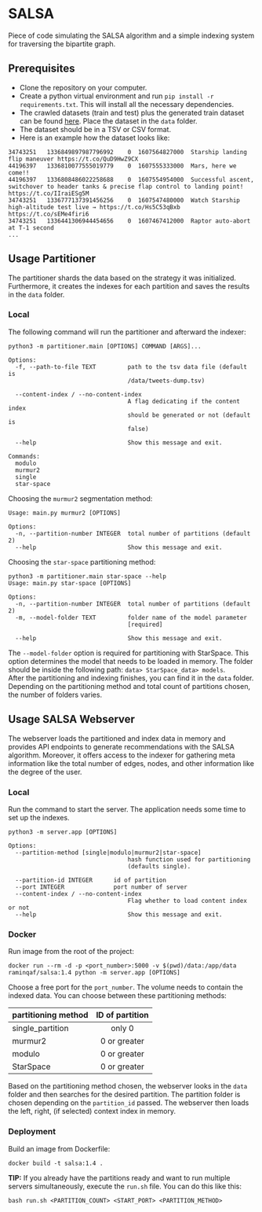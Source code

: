 # SALSA

Piece of code simulating the SALSA algorithm and a simple indexing system for traversing the bipartite graph.

## Prerequisites

* Clone the repository on your computer.
* Create a python virtual environment and run `pip install -r requirements.txt`. This will install all the necessary
  dependencies.
* The crawled datasets (train and test) plus the generated train dataset can be
  found [here](https://mega.nz/folder/BQhzVQBD#_7EQ9ujrU2irq-BRfNOUdw). Place the dataset in the `data` folder.
* The dataset should be in a TSV or CSV format.
* Here is an example how the dataset looks like:

```tsv
34743251   1336849897987796992    0  1607564827000  Starship landing flip maneuver https://t.co/QuD9HwZ9CX
44196397   1336810077555019779    0  1607555333000  Mars, here we come!!
44196397   1336808486022258688    0  1607554954000  Successful ascent, switchover to header tanks & precise flap control to landing point! https://t.co/IIraiESg5M
34743251   1336777137391456256    0  1607547480000  Watch Starship high-altitude test live → https://t.co/Hs5C53qBxb https://t.co/sEMe4firi6
34743251   1336441306944454656    0  1607467412000  Raptor auto-abort at T-1 second
...
```

## Usage Partitioner

The partitioner shards the data based on the strategy it was initialized. Furthermore, it creates the indexes for each
partition and saves the results in the `data` folder.

### Local

The following command will run the partitioner and afterward the indexer:

```shell
python3 -m partitioner.main [OPTIONS] COMMAND [ARGS]...

Options:
  -f, --path-to-file TEXT         path to the tsv data file (default is
                                  /data/tweets-dump.tsv)

  --content-index / --no-content-index
                                  A flag dedicating if the content index
                                  should be generated or not (default is
                                  false)

  --help                          Show this message and exit.

Commands:
  modulo
  murmur2
  single
  star-space
```

Choosing the `murmur2` segmentation method:

```shell
Usage: main.py murmur2 [OPTIONS]

Options:
  -n, --partition-number INTEGER  total number of partitions (default 2)
  --help                          Show this message and exit.

```

Choosing the `star-space` partitioning method:

```shell
python3 -m partitioner.main star-space --help          
Usage: main.py star-space [OPTIONS]

Options:
  -n, --partition-number INTEGER  total number of partitions (default 2)
  -m, --model-folder TEXT         folder name of the model parameter
                                  [required]

  --help                          Show this message and exit.

```

The `--model-folder` option is required for partitioning with StarSpace. This option determines the model that needs to
be loaded in memory. The folder should be inside the following path: `data> StarSpace_data> models`.
<br/> After the partitioning and indexing finishes, you can find it in the `data` folder. Depending on the partitioning
method and total count of partitions chosen, the number of folders varies.

## Usage SALSA Webserver

The webserver loads the partitioned and index data in memory and provides API endpoints to generate recommendations with
the SALSA algorithm. Moreover, it offers access to the indexer for gathering meta information like the total number of
edges, nodes, and other information like the degree of the user.

### Local

Run the command to start the server. The application needs some time to set up the indexes.

```shell
python3 -m server.app [OPTIONS]

Options:
  --partition-method [single|modulo|murmur2|star-space]
                                  hash function used for partitioning
                                  (defaults single).

  --partition-id INTEGER      id of partition
  --port INTEGER              port number of server
  --content-index / --no-content-index
                                  Flag whether to load content index or not
  --help                          Show this message and exit.

```

### Docker

Run image from the root of the project:

```shell
docker run --rm -d -p <port_number>:5000 -v $(pwd)/data:/app/data raminqaf/salsa:1.4 python -m server.app [OPTIONS]
```

Choose a free port for the `port_number`. The volume needs to contain the indexed data. You can choose between these
partitioning methods:

| partitioning method  | ID of partition   |
| -------------------- |:---------------------:|
| single_partition     | only 0                |
| murmur2              | 0 or greater          |
| modulo               | 0 or greater          |
| StarSpace            | 0 or greater          |

Based on the partitioning method chosen, the webserver looks in the `data` folder and then searches for the desired
partition. The partition folder is chosen depending on the `partition_id` passed. The webserver then loads the left,
right, (if selected) context index in memory.

### Deployment

Build an image from Dockerfile:

```shell
docker build -t salsa:1.4 .
```

**TIP:** If you already have the partitions ready and want to run multiple servers simultaneously, execute the `run.sh`
file. You can do this like this:

```shell
bash run.sh <PARTITION_COUNT> <START_PORT> <PARTITION_METHOD>
```
